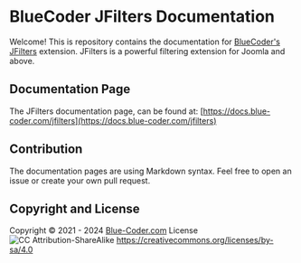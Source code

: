 # BlueCoder JFilters Documentation
Welcome! This is repository contains the documentation for [BlueCoder's JFilters](https://blue-coder.com/jfilters) extension.
JFilters is a powerful filtering extension for Joomla and above.


## Documentation Page
The JFilters documentation page, can be found at: [https://docs.blue-coder.com/jfilters](https://docs.blue-coder.com/jfilters)

## Contribution
The documentation pages are using Markdown syntax. Feel free to open an issue or create your own pull request.

## Copyright and License
Copyright © 2021 - 2024 [Blue-Coder.com](https://blue-coder.com)
License ![CC Attribution-ShareAlike](https://licensebuttons.net/l/by-sa/3.0/88x31.png) https://creativecommons.org/licenses/by-sa/4.0 